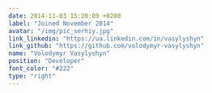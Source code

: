 ```yaml
---
date: 2014-11-03 15:20:09 +0200
label: "Joined November 2014"
avatar: "/img/pic_serhiy.jpg"
link_linkedin: "https://ua.linkedin.com/in/vasylyshyn"
link_github: "https://github.com/volodymyr-vasylyshyn"
name: "Volodymyr Vasylyshyn"
position: "Developer"
font_color: "#222"
type: "right"
---
```

